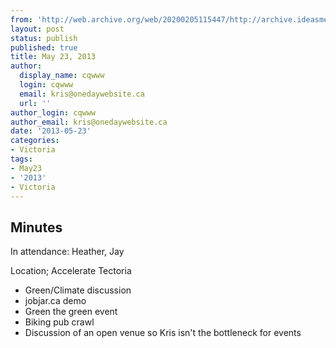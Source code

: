 ```yaml
---
from: 'http://web.archive.org/web/20200205115447/http://archive.ideasmeetings.org/wiki/Victoria_May23,2013'
layout: post
status: publish
published: true
title: May 23, 2013
author:
  display_name: cqwww
  login: cqwww
  email: kris@onedaywebsite.ca
  url: ''
author_login: cqwww
author_email: kris@onedaywebsite.ca
date: '2013-05-23'
categories:
- Victoria
tags:
- May23
- '2013'
- Victoria
---
```


## Minutes

In attendance: Heather, Jay

Location; Accelerate Tectoria

* Green/Climate discussion
* jobjar.ca demo
* Green the green event
* Biking pub crawl 
* Discussion of an open venue so Kris isn't the bottleneck for events
